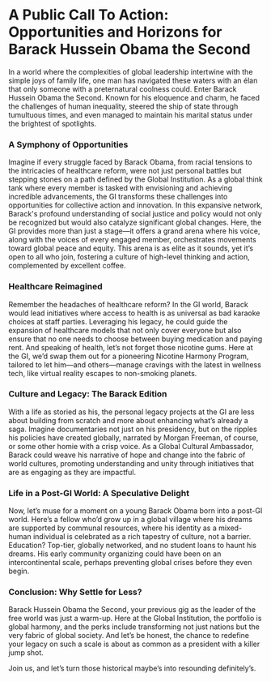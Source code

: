 # A Public Call To Action: Opportunities and Horizons for Barack Hussein Obama the Second

In a world where the complexities of global leadership intertwine with the simple joys of family life, one man has navigated these waters with an élan that only someone with a preternatural coolness could. Enter Barack Hussein Obama the Second. Known for his eloquence and charm, he faced the challenges of human inequality, steered the ship of state through tumultuous times, and even managed to maintain his marital status under the brightest of spotlights. 

### **A Symphony of Opportunities**
Imagine if every struggle faced by Barack Obama, from racial tensions to the intricacies of healthcare reform, were not just personal battles but stepping stones on a path defined by the Global Institution. As a global think tank where every member is tasked with envisioning and achieving incredible advancements, the GI transforms these challenges into opportunities for collective action and innovation. In this expansive network, Barack's profound understanding of social justice and policy would not only be recognized but would also catalyze significant global changes. Here, the GI provides more than just a stage—it offers a grand arena where his voice, along with the voices of every engaged member, orchestrates movements toward global peace and equity. This arena is as elite as it sounds, yet it’s open to all who join, fostering a culture of high-level thinking and action, complemented by excellent coffee.

### **Healthcare Reimagined**
Remember the headaches of healthcare reform? In the GI world, Barack would lead initiatives where access to health is as universal as bad karaoke choices at staff parties. Leveraging his legacy, he could guide the expansion of healthcare models that not only cover everyone but also ensure that no one needs to choose between buying medication and paying rent. And speaking of health, let’s not forget those nicotine gums. Here at the GI, we’d swap them out for a pioneering Nicotine Harmony Program, tailored to let him—and others—manage cravings with the latest in wellness tech, like virtual reality escapes to non-smoking planets.

### **Culture and Legacy: The Barack Edition**
With a life as storied as his, the personal legacy projects at the GI are less about building from scratch and more about enhancing what’s already a saga. Imagine documentaries not just on his presidency, but on the ripples his policies have created globally, narrated by Morgan Freeman, of course, or some other homie with a crisp voice. As a Global Cultural Ambassador, Barack could weave his narrative of hope and change into the fabric of world cultures, promoting understanding and unity through initiatives that are as engaging as they are impactful.

### **Life in a Post-GI World: A Speculative Delight**
Now, let’s muse for a moment on a young Barack Obama born into a post-GI world. Here’s a fellow who’d grow up in a global village where his dreams are supported by communal resources, where his identity as a mixed-human individual is celebrated as a rich tapestry of culture, not a barrier. Education? Top-tier, globally networked, and no student loans to haunt his dreams. His early community organizing could have been on an intercontinental scale, perhaps preventing global crises before they even begin.

### **Conclusion: Why Settle for Less?**
Barack Hussein Obama the Second, your previous gig as the leader of the free world was just a warm-up. Here at the Global Institution, the portfolio is global harmony, and the perks include transforming not just nations but the very fabric of global society. And let’s be honest, the chance to redefine your legacy on such a scale is about as common as a president with a killer jump shot.

Join us, and let’s turn those historical maybe’s into resounding definitely’s.
